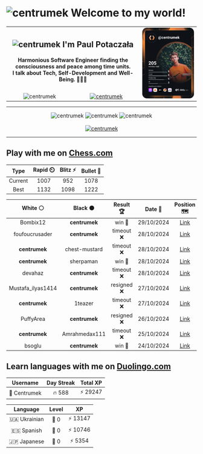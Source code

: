 <h1>
  <img
    src="https://emojis.slackmojis.com/emojis/images/1531849430/4246/blob-sunglasses.gif"
    width="30"
    alt="centrumek"
  />
  Welcome to my world!
</h1>

<table>
  <tbody>
    <tr>
      <td align="center" width="70%" colspan="2">
        <h2>
          <img
            src="https://raw.githubusercontent.com/MartinHeinz/MartinHeinz/master/wave.gif"
            width="30px"
            alt="centrumek"
          />
          I'm Paul Potaczała
        </h2>
        <h4>
          Harmonious Software Engineer finding the consciousness and peace among time units.
          <br/>
          I talk about Tech, Self-Development and Well-Being. 🌿🧘🚀
        </h4>
      </td>
      <td width="30%" rowspan="2">
        <a href="https://app.daily.dev/centrumek">
          <img
            src="./devcard.svg"
            alt="centrumek"
          />
        </a>
      </td>
    </tr>
    <tr align="center">
      <td>
        <img
          src="https://komarev.com/ghpvc/?username=centrumek&label=visitors&color=0e75b6&style=flat"
          alt="centrumek"
        >
      </td>
      <td>
        <a href="https://stackoverflow.com/users/14496012/centrumek">
          <img
            src="https://stackoverflow.com/users/flair/14496012.png?theme=dark"
            alt="centrumek"
          >
        </a>
      </td>
    </tr>
  </tbody>
</table>

---
<div align="center">
  <img 
    src="https://github-readme-stats.vercel.app/api?username=centrumek&show_icons=true&count_private=true&theme=dark&hide_border=true&hide=issues,contribs&bg_color=00000000"
    alt="centrumek"
  />
  <img
    src="https://github-readme-stats.vercel.app/api/top-langs/?username=centrumek&layout=compact&hide_border=true&theme=dark&bg_color=00000000&langs_count=6&exclude_repo=air-statistic-app"
    alt="centrumek"
  />
  <img 
    src="https://github-readme-streak-stats.herokuapp.com?user=centrumek&theme=dark&hide_border=true&background=FFFFFF00"
    alt="centrumek"
  />
  <br/>
  <br/>
  <a href="https://www.buymeacoffee.com/centrumek">
    <img
      src="https://cdn.buymeacoffee.com/buttons/v2/default-orange.png"
      height="50"
      width="210"
      alt="centrumek"
    />
  </a>
</div>

---

## Play with me on [Chess.com](https://www.chess.com/member/centrumek)

<div align="center">
<!--START_SECTION:chessStats-->
<!-- Automatically generated with https://github.com/Balastrong/chess-stats-action -->

| Type | Rapid ⏲️ | Blitz ⚡ | Bullet 🔫 |
|:---:|:---:|:---:|:---:|
| Current | 1007 | 952 | 1078 |
| Best | 1132 | 1098 | 1222 |

| White ⚪ | Black ⚫ | Result 🏆 | Date 📅 | Position 🗺️ | Type 🕕 |
|:---:|:---:|:---:|:---:|:---:|:---:|
| Bombix12 | **centrumek** | win 🥇 | 29/10/2024 | <a href="http://www.ee.unb.ca/cgi-bin/tervo/fen.pl?select=rn2kb2/pp6/2p5/2PpPb2/1P2n3/P2KP3/5q2/3R1B2 w q -">Link</a> | Bullet |
| foufoucrusader | **centrumek** | timeout ❌ | 28/10/2024 | <a href="http://www.ee.unb.ca/cgi-bin/tervo/fen.pl?select=6r1/ppk1R3/2p5/3p4/3b1PQ1/2N1B1PB/PP6/2KR4 b - -">Link</a> | Bullet |
| **centrumek** | chest-mustard | timeout ❌ | 28/10/2024 | <a href="http://www.ee.unb.ca/cgi-bin/tervo/fen.pl?select=8/p7/4kp2/4bRp1/3pB1P1/3P4/1r3K2/8 w - -">Link</a> | Bullet |
| **centrumek** | sherpaman | win 🥇 | 28/10/2024 | <a href="http://www.ee.unb.ca/cgi-bin/tervo/fen.pl?select=4R1k1/5ppp/8/p1p3r1/1p1p4/6P1/1B5P/5RK1 b - -">Link</a> | Bullet |
| devahaz | **centrumek** | timeout ❌ | 28/10/2024 | <a href="http://www.ee.unb.ca/cgi-bin/tervo/fen.pl?select=8/p7/2pk4/1p1p4/3P3P/5KP1/PP6/8 b - -">Link</a> | Bullet |
| Mustafa_ilyas1414 | **centrumek** | resigned ❌ | 27/10/2024 | <a href="http://www.ee.unb.ca/cgi-bin/tervo/fen.pl?select=8/p4Qk1/5R2/2p2pB1/5P1P/6K1/PPP1b3/8 b - -">Link</a> | Bullet |
| **centrumek** | 1teazer | timeout ❌ | 27/10/2024 | <a href="http://www.ee.unb.ca/cgi-bin/tervo/fen.pl?select=2b5/8/1p6/p2B2k1/P2P2Pp/7K/8/8 w - a6">Link</a> | Bullet |
| PuffyArea | **centrumek** | resigned ❌ | 26/10/2024 | <a href="http://www.ee.unb.ca/cgi-bin/tervo/fen.pl?select=4k3/p7/7p/1p3p2/8/2P4P/P1R2PP1/6K1 b - -">Link</a> | Bullet |
| **centrumek** | Amrahmedax111 | timeout ❌ | 25/10/2024 | <a href="http://www.ee.unb.ca/cgi-bin/tervo/fen.pl?select=6r1/1bp1k1P1/1p4B1/pPpP3R/2Pb2P1/8/5r2/1K1R4 w - -">Link</a> | Bullet |
| bsoglu | **centrumek** | win 🥇 | 24/10/2024 | <a href="http://www.ee.unb.ca/cgi-bin/tervo/fen.pl?select=8/p6P/8/8/2k3K1/8/PPp5/8 w - -">Link</a> | Bullet |

<!--END_SECTION:chessStats-->
</div>

## Learn languages with me on [Duolingo.com](https://www.duolingo.com/profile/Centrumek)

<div align="center">
<!--START_SECTION:duolingoStats-->
<!-- Automatically generated with https://github.com/centrumek/duolingo-readme-stats-->

| Username | Day Streak | Total XP |
|:---:|:---:|:---:|
| 👤 Centrumek | 🔥 588 | ⚡ 29247 |

| Language | Level | XP |
|:---:|:---:|:---:|
| 🇺🇦 Ukrainian | 👑 0 | ⚡ 13147 |
| 🇪🇸 Spanish | 👑 0 | ⚡ 10746 |
| 🇯🇵 Japanese | 👑 0 | ⚡ 5354 |

<!--END_SECTION:duolingoStats-->
</div>
<!--
**centrumek/centrumek** is a ✨ _special_ ✨ repository because its `README.md` (this file) appears on your GitHub profile.

Here are some ideas to get you started:

- 🔭 I’m currently working on ...
- 🌱 I’m currently learning ...
- 👯 I’m looking to collaborate on ...
- 🤔 I’m looking for help with ...
- 💬 Ask me about ...
- 📫 How to reach me: ...
- 😄 Pronouns: ...
- ⚡ Fun fact: ...
-->
